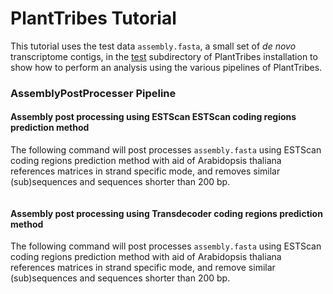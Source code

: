 # PlantTribes Tutorial
This tutorial uses the test data `assembly.fasta`, a small set of *de novo* transcriptome contigs, in the [test](../test) subdirectory of PlantTribes installation to show how to perform an analysis using the various pipelines of PlantTribes.

### AssemblyPostProcesser Pipeline
#### Assembly post processing using ESTScan ESTScan coding regions prediction method
The following command will post processes `assembly.fasta` using ESTScan coding regions prediction method with aid of Arabidopsis thaliana  references matrices in strand specific mode, and removes similar (sub)sequences and sequences shorter than 200 bp.
```
```

#### Assembly post processing using Transdecoder coding regions prediction method


The following command will post processes `assembly.fasta` using ESTScan coding regions prediction method with aid of Arabidopsis thaliana  references matrices in strand specific mode, and remove similar (sub)sequences and sequences shorter than 200 bp.
